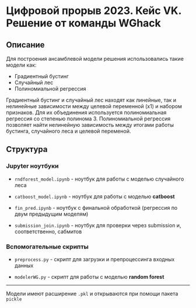 # Цифровой прорыв 2023. Кейс VK. Решение от команды WGhack
## Описание

Для построения ансамблевой модели решения использовались такие модели как:
- Градиентный бустинг
- Случайный лес
- Полиномиальной регрессия

Градиентный бустинг и случайный лес находят как линейные, так и нелинейные зависимости между целевой переменной (x1) и набором признаков. Для их объединения используется полиномиальная регрессия со степенью полинома 3. Полиномиальной регрессия позволяет найти нелинейную зависимость между итогами работы бустинга, случайного леса и целевой переменой.


## Структура

### Jupyter ноутбуки
- ```rndforest_model.ipynb``` - ноутбук для работы с моделью случайного леса

- ```catboost_model.ipynb``` - ноутбук для работы с моделью __catboost__

- ```fin_pred.ipynb``` - ноутбук с финальной обработкой (регрессия по двум предыдущим моделям)

- ```submission_join.ipynb``` - ноутбук для проверки через submission и, соответственно, сабмитов


### Вспомогательные скрипты
- ```preprocess.py``` - скрипт для загрузки и препроцессинга входных данных

- ```modelerWG.py``` - скрипт для работы с моделью __random forest__

------------
Модели имеют расширение ```.pkl``` и открываются при помощи пакета ```pickle```
